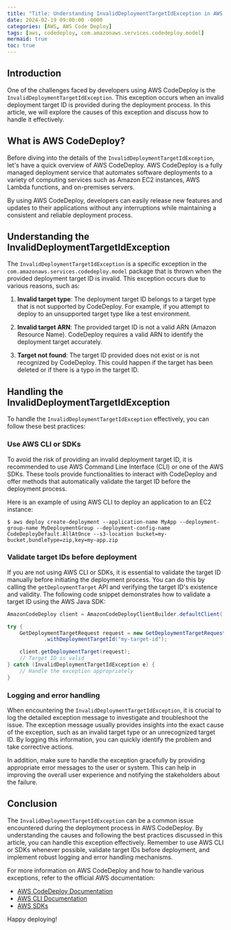 ```yaml
---
title: "Title: Understanding InvalidDeploymentTargetIdException in AWS CodeDeploy"
date: 2024-02-19 09:00:00 -0000
categories: [AWS, AWS Code Deploy]
tags: [aws, codedeploy, com.amazonaws.services.codedeploy.model]
mermaid: true
toc: true
---
```



## Introduction

One of the challenges faced by developers using AWS CodeDeploy is the `InvalidDeploymentTargetIdException`. This exception occurs when an invalid deployment target ID is provided during the deployment process. In this article, we will explore the causes of this exception and discuss how to handle it effectively.

## What is AWS CodeDeploy?

Before diving into the details of the `InvalidDeploymentTargetIdException`, let's have a quick overview of AWS CodeDeploy. AWS CodeDeploy is a fully managed deployment service that automates software deployments to a variety of computing services such as Amazon EC2 instances, AWS Lambda functions, and on-premises servers.

By using AWS CodeDeploy, developers can easily release new features and updates to their applications without any interruptions while maintaining a consistent and reliable deployment process.

## Understanding the InvalidDeploymentTargetIdException

The `InvalidDeploymentTargetIdException` is a specific exception in the `com.amazonaws.services.codedeploy.model` package that is thrown when the provided deployment target ID is invalid. This exception occurs due to various reasons, such as:

1. **Invalid target type**: The deployment target ID belongs to a target type that is not supported by CodeDeploy. For example, if you attempt to deploy to an unsupported target type like a test environment.

2. **Invalid target ARN**: The provided target ID is not a valid ARN (Amazon Resource Name). CodeDeploy requires a valid ARN to identify the deployment target accurately.

3. **Target not found**: The target ID provided does not exist or is not recognized by CodeDeploy. This could happen if the target has been deleted or if there is a typo in the target ID.

## Handling the InvalidDeploymentTargetIdException

To handle the `InvalidDeploymentTargetIdException` effectively, you can follow these best practices:

### Use AWS CLI or SDKs
To avoid the risk of providing an invalid deployment target ID, it is recommended to use AWS Command Line Interface (CLI) or one of the AWS SDKs. These tools provide functionalities to interact with CodeDeploy and offer methods that automatically validate the target ID before the deployment process.

Here is an example of using AWS CLI to deploy an application to an EC2 instance:

```shell
$ aws deploy create-deployment --application-name MyApp --deployment-group-name MyDeploymentGroup --deployment-config-name CodeDeployDefault.AllAtOnce --s3-location bucket=my-bucket,bundleType=zip,key=my-app.zip
```

### Validate target IDs before deployment
If you are not using AWS CLI or SDKs, it is essential to validate the target ID manually before initiating the deployment process. You can do this by calling the `getDeploymentTarget` API and verifying the target ID's existence and validity. The following code snippet demonstrates how to validate a target ID using the AWS Java SDK:

```java
AmazonCodeDeploy client = AmazonCodeDeployClientBuilder.defaultClient();

try {
    GetDeploymentTargetRequest request = new GetDeploymentTargetRequest()
            .withDeploymentTargetId("my-target-id");

    client.getDeploymentTarget(request);
    // Target ID is valid
} catch (InvalidDeploymentTargetIdException e) {
    // Handle the exception appropriately
}
```

### Logging and error handling
When encountering the `InvalidDeploymentTargetIdException`, it is crucial to log the detailed exception message to investigate and troubleshoot the issue. The exception message usually provides insights into the exact cause of the exception, such as an invalid target type or an unrecognized target ID. By logging this information, you can quickly identify the problem and take corrective actions.

In addition, make sure to handle the exception gracefully by providing appropriate error messages to the user or system. This can help in improving the overall user experience and notifying the stakeholders about the failure.

## Conclusion

The `InvalidDeploymentTargetIdException` can be a common issue encountered during the deployment process in AWS CodeDeploy. By understanding the causes and following the best practices discussed in this article, you can handle this exception effectively. Remember to use AWS CLI or SDKs whenever possible, validate target IDs before deployment, and implement robust logging and error handling mechanisms.

For more information on AWS CodeDeploy and how to handle various exceptions, refer to the official AWS documentation:

- [AWS CodeDeploy Documentation](https://docs.aws.amazon.com/codedeploy/)
- [AWS CLI Documentation](https://docs.aws.amazon.com/cli/)
- [AWS SDKs](https://aws.amazon.com/tools/)

Happy deploying!
